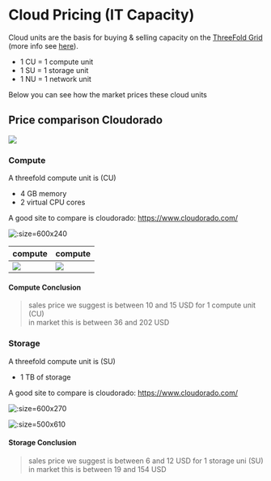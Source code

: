 # Cloud Pricing (IT Capacity)

Cloud units are the basis for buying & selling capacity on the [ThreeFold Grid](threefold__threefold_grid) (more info see [here](threefold__cloud_units.md)).

- 1 CU = 1 compute unit
- 1 SU = 1 storage unit
- 1 NU = 1 network unit

Below you can see how the market prices these cloud units

## Price comparison Cloudorado

![](threefold__cloudorado.png  )

### Compute

A threefold compute unit is (CU)

- 4 GB memory
- 2 virtual CPU cores

A good site to compare is cloudorado: https://www.cloudorado.com/

![](threefold__cloudorado_compute_choices.png  ':size=600x240')

| compute  | compute  |
|---|---|
| ![](threefold__cloudorado_compute_1.png  )  | ![](threefold__cloudorado_compute_2.png  )  |


#### Compute Conclusion

> sales price we suggest is between 10 and 15 USD for 1 compute unit (CU) <BR>
> in market this is between 36 and 202 USD

### Storage


A threefold compute unit is (SU)

- 1 TB of storage

A good site to compare is cloudorado: https://www.cloudorado.com/

![](threefold__cloudorado_storage_choices.png  ':size=600x270')

![](threefold__cloudorado_storage_1.png  ':size=500x610')

#### Storage Conclusion

> sales price we suggest is between 6 and 12 USD for 1 storage uni (SU) <BR>
> in market this is between 19 and 154 USD
